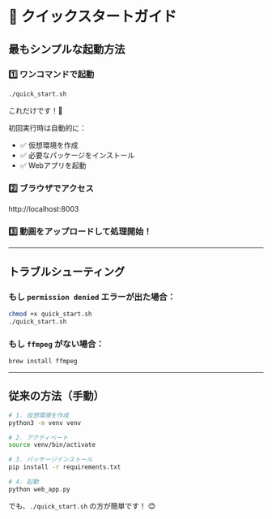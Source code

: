 # 🚀 クイックスタートガイド

## 最もシンプルな起動方法

### 1️⃣ ワンコマンドで起動

```bash
./quick_start.sh
```

これだけです！🎉

初回実行時は自動的に：
- ✅ 仮想環境を作成
- ✅ 必要なパッケージをインストール
- ✅ Webアプリを起動

### 2️⃣ ブラウザでアクセス

http://localhost:8003

### 3️⃣ 動画をアップロードして処理開始！

---

## トラブルシューティング

### もし `permission denied` エラーが出た場合：

```bash
chmod +x quick_start.sh
./quick_start.sh
```

### もし `ffmpeg` がない場合：

```bash
brew install ffmpeg
```

---

## 従来の方法（手動）

```bash
# 1. 仮想環境を作成
python3 -m venv venv

# 2. アクティベート
source venv/bin/activate

# 3. パッケージインストール
pip install -r requirements.txt

# 4. 起動
python web_app.py
```

でも、`./quick_start.sh` の方が簡単です！ 😊